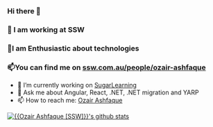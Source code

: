 ### Hi there 👋
### 💼 I am working at SSW
### 🔭I am Enthusiastic about technologies
### 📫You can find me on [ssw.com.au/people/ozair-ashfaque](https://www.ssw.com.au/people/ozair-ashfaque)
- 🔭 I’m currently working on [SugarLearning](https://sugarlearning.com/)
- 💬 Ask me about Angular, React, .NET, .NET migration and YARP
- 📫 How to reach me: [Ozair Ashfaque](https://www.linkedin.com/in/ozairashfaque/)
  
[![{{Ozair Ashfaque [SSW]}}'s github stats](https://github-readme-stats.vercel.app/api?username={{ozairashfaqueSSW}}&theme=dark)](https://github.com/{{ozairashfaqueSSW}}/github-readme-stats)


<!--
**ozairashfaqueSSW/ozairashfaqueSSW** is a ✨ _special_ ✨ repository because its `README.md` (this file) appears on your GitHub profile.

Here are some ideas to get you started:

- 🔭 I’m currently working on [SugarLearning](https://sugarlearning.com/)
- 🌱 I’m currently learning ...
- 👯 I’m looking to collaborate on ...
- 🤔 I’m looking for help with ...
- 💬 Ask me about Angular, React, .NET, .NET migration and YARP
- 📫 How to reach me:[Ozair Ashfaque](https://www.linkedin.com/in/ozairashfaque/)https://www.linkedin.com/in/ozairashfaque/
- 😄 Pronouns: ...
- ⚡ Fun fact: ...
-->
